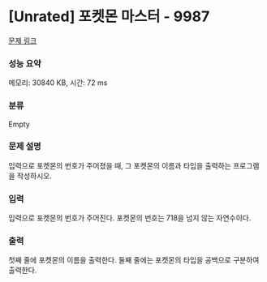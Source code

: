 # [Unrated] 포켓몬 마스터 - 9987 

[문제 링크](https://www.acmicpc.net/problem/9987) 

### 성능 요약

메모리: 30840 KB, 시간: 72 ms

### 분류

Empty

### 문제 설명

<p>입력으로 포켓몬의 번호가 주어졌을 때, 그 포켓몬의 이름과 타입을 출력하는 프로그램을 작성하시오.</p>

### 입력 

 <p>입력으로 포켓몬의 번호가 주어진다. 포켓몬의 번호는 718을 넘지 않는 자연수이다.</p>

### 출력 

 <p>첫째 줄에 포켓몬의 이름을 출력한다. 둘째 줄에는 포켓몬의 타입을 공백으로 구분하여 출력한다.</p>

